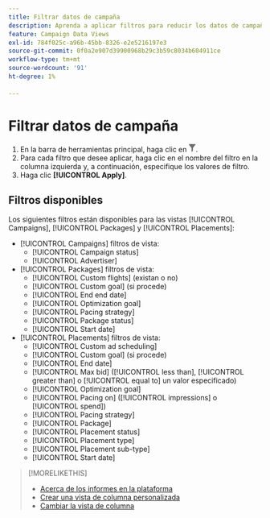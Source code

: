 ```yaml
---
title: Filtrar datos de campaña
description: Aprenda a aplicar filtros para reducir los datos de campaña mostrados.
feature: Campaign Data Views
exl-id: 784f025c-a96b-45bb-8326-e2e5216197e3
source-git-commit: 0f0a2e907d39900968b29c3b59c8034b604911ce
workflow-type: tm+mt
source-wordcount: '91'
ht-degree: 1%

---
```


# Filtrar datos de campaña

1. En la barra de herramientas principal, haga clic en ![Botón Filtro](/help/dsp/assets/filter.png).
1. Para cada filtro que desee aplicar, haga clic en el nombre del filtro en la columna izquierda y, a continuación, especifique los valores de filtro.
1. Haga clic **[!UICONTROL Apply]**.

## Filtros disponibles

Los siguientes filtros están disponibles para las vistas [!UICONTROL Campaigns], [!UICONTROL Packages] y [!UICONTROL Placements]:

* [!UICONTROL Campaigns] filtros de vista:
   * [!UICONTROL Campaign status]
   * [!UICONTROL Advertiser]
* [!UICONTROL Packages] filtros de vista:
   * [!UICONTROL Custom flights] (existan o no)
   * [!UICONTROL Custom goal] (si procede)
   * [!UICONTROL End end date]
   * [!UICONTROL Optimization goal]
   * [!UICONTROL Pacing strategy]
   * [!UICONTROL Package status]
   * [!UICONTROL Start date]
* [!UICONTROL Placements] filtros de vista:
   * [!UICONTROL Custom ad scheduling]
   * [!UICONTROL Custom goal] (si procede)
   * [!UICONTROL End date]
   * [!UICONTROL Max bid] ([!UICONTROL less than],  [!UICONTROL greater than] o  [!UICONTROL equal to] un valor especificado)
   * [!UICONTROL Optimization goal]
   * [!UICONTROL Pacing on] ([!UICONTROL impressions] o  [!UICONTROL spend])
   * [!UICONTROL Pacing strategy]
   * [!UICONTROL Package]
   * [!UICONTROL Placement status]
   * [!UICONTROL Placement type]
   * [!UICONTROL Placement sub-type]
   * [!UICONTROL Start date]

>[!MORELIKETHIS]
>
>* [Acerca de los informes en la plataforma](campaign-reports-about.md)
>* [Crear una vista de columna personalizada](column-view-create.md)
>* [Cambiar la vista de columna](column-view-change.md)

